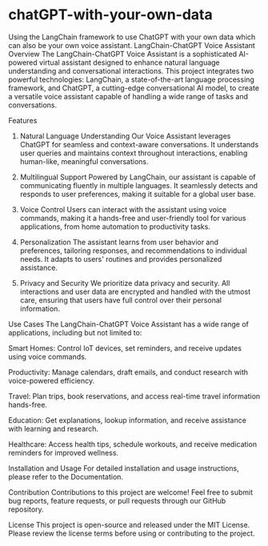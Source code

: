 # chatGPT-with-your-own-data
Using the LangChain framework to use ChatGPT with your own data which can also be your own voice assistant.
LangChain-ChatGPT Voice Assistant
Overview
The LangChain-ChatGPT Voice Assistant is a sophisticated AI-powered virtual assistant designed to enhance natural language understanding and conversational interactions. This project integrates two powerful technologies: LangChain, a state-of-the-art language processing framework, and ChatGPT, a cutting-edge conversational AI model, to create a versatile voice assistant capable of handling a wide range of tasks and conversations.

Features
1. Natural Language Understanding
Our Voice Assistant leverages ChatGPT for seamless and context-aware conversations. It understands user queries and maintains context throughout interactions, enabling human-like, meaningful conversations.

2. Multilingual Support
Powered by LangChain, our assistant is capable of communicating fluently in multiple languages. It seamlessly detects and responds to user preferences, making it suitable for a global user base.

3. Voice Control
Users can interact with the assistant using voice commands, making it a hands-free and user-friendly tool for various applications, from home automation to productivity tasks.

4. Personalization
The assistant learns from user behavior and preferences, tailoring responses, and recommendations to individual needs. It adapts to users' routines and provides personalized assistance.

5. Privacy and Security
We prioritize data privacy and security. All interactions and user data are encrypted and handled with the utmost care, ensuring that users have full control over their personal information.

Use Cases
The LangChain-ChatGPT Voice Assistant has a wide range of applications, including but not limited to:

Smart Homes: Control IoT devices, set reminders, and receive updates using voice commands.

Productivity: Manage calendars, draft emails, and conduct research with voice-powered efficiency.

Travel: Plan trips, book reservations, and access real-time travel information hands-free.

Education: Get explanations, lookup information, and receive assistance with learning and research.

Healthcare: Access health tips, schedule workouts, and receive medication reminders for improved wellness.

Installation and Usage
For detailed installation and usage instructions, please refer to the Documentation.

Contribution
Contributions to this project are welcome! Feel free to submit bug reports, feature requests, or pull requests through our GitHub repository.

License
This project is open-source and released under the MIT License. Please review the license terms before using or contributing to the project.
